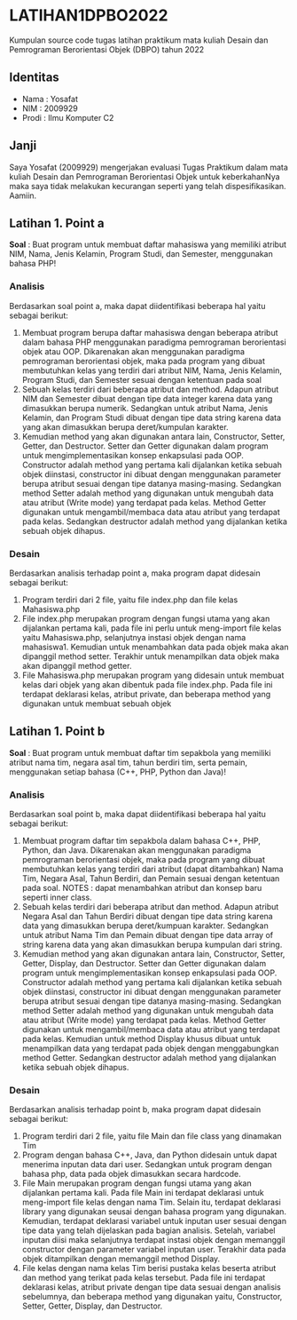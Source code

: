 # LATIHAN1DPBO2022
Kumpulan source code tugas latihan praktikum mata kuliah Desain dan Pemrograman Berorientasi Objek (DBPO) tahun 2022

## Identitas
- Nama : Yosafat
- NIM  : 2009929
- Prodi : Ilmu Komputer C2

## Janji
Saya Yosafat (2009929) mengerjakan evaluasi Tugas Praktikum dalam mata kuliah Desain dan Pemrograman Berorientasi Objek untuk keberkahanNya maka saya tidak melakukan kecurangan seperti yang telah dispesifikasikan. Aamiin.

## Latihan 1. Point a
**Soal** : Buat program untuk membuat daftar mahasiswa yang memiliki atribut NIM, Nama, Jenis Kelamin, Program Studi, dan Semester, menggunakan bahasa PHP!

### Analisis
Berdasarkan soal point a, maka dapat diidentifikasi beberapa hal yaitu sebagai berikut:
1. Membuat program berupa daftar mahasiswa dengan beberapa atribut dalam bahasa PHP menggunakan paradigma pemrograman berorientasi objek atau OOP. Dikarenakan akan menggunakan paradigma pemrograman berorientasi objek, maka pada program yang dibuat membutuhkan kelas yang terdiri dari atribut NIM, Nama, Jenis Kelamin, Program Studi, dan Semester sesuai dengan ketentuan pada soal
2. Sebuah kelas terdiri dari beberapa atribut dan method. Adapun atribut NIM dan Semester dibuat dengan tipe data integer karena data yang dimasukkan berupa numerik. Sedangkan untuk atribut Nama, Jenis Kelamin, dan Program Studi dibuat dengan tipe data string karena data yang akan dimasukkan berupa deret/kumpulan karakter. 
3. Kemudian method yang akan digunakan antara lain, Constructor, Setter, Getter, dan Destructor. Setter dan Getter digunakan dalam program untuk mengimplementasikan konsep enkapsulasi pada OOP. Constructor adalah method yang pertama kali dijalankan ketika sebuah objek diinstasi, constructor ini dibuat dengan menggunakan parameter berupa atribut sesuai dengan tipe datanya masing-masing. Sedangkan method Setter adalah method yang digunakan untuk mengubah data atau atribut (Write mode) yang terdapat pada kelas. Method Getter digunakan untuk mengambil/membaca data atau atribut yang terdapat pada kelas. Sedangkan destructor adalah method yang dijalankan ketika sebuah objek dihapus.

### Desain
Berdasarkan analisis terhadap point a, maka program dapat didesain sebagai berikut:
1. Program terdiri dari 2 file, yaitu file index.php dan file kelas Mahasiswa.php
2. File index.php merupakan program dengan fungsi utama yang akan dijalankan pertama kali, pada file ini perlu untuk meng-import file kelas yaitu Mahasiswa.php, selanjutnya instasi objek dengan nama mahasiswa1. Kemudian untuk menambahkan data pada objek maka akan dipanggil method setter. Terakhir untuk menampilkan data objek maka akan dipanggil method getter.
3. File Mahasiswa.php merupakan program yang didesain untuk membuat kelas dari objek yang akan dibentuk pada file index.php. Pada file ini terdapat deklarasi kelas, atribut private, dan beberapa method yang digunakan untuk membuat sebuah objek

## Latihan 1. Point b
**Soal** : Buat program untuk membuat daftar tim sepakbola yang memiliki atribut nama tim, negara asal tim, tahun berdiri tim, serta pemain, menggunakan setiap bahasa (C++, PHP, Python dan Java)!

### Analisis
Berdasarkan soal point b, maka dapat diidentifikasi beberapa hal yaitu sebagai berikut:
1. Membuat program daftar tim sepakbola dalam bahasa C++, PHP, Python, dan Java. Dikarenakan akan menggunakan paradigma pemrograman berorientasi objek, maka pada program yang dibuat membutuhkan kelas yang terdiri dari atribut (dapat ditambahkan) Nama Tim, Negara Asal, Tahun Berdiri, dan Pemain sesuai dengan ketentuan pada soal. NOTES : dapat menambahkan atribut dan konsep baru seperti inner class.
2. Sebuah kelas terdiri dari beberapa atribut dan method. Adapun atribut Negara Asal dan Tahun Berdiri dibuat dengan tipe data string karena data yang dimasukkan berupa deret/kumpuan karakter. Sedangkan untuk atribut Nama Tim dan Pemain dibuat dengan tipe data array of string karena data yang akan dimasukkan berupa kumpulan dari string. 
3. Kemudian method yang akan digunakan antara lain, Constructor, Setter, Getter, Display, dan Destructor. Setter dan Getter digunakan dalam program untuk mengimplementasikan konsep enkapsulasi pada OOP. Constructor adalah method yang pertama kali dijalankan ketika sebuah objek diinstasi, constructor ini dibuat dengan menggunakan parameter berupa atribut sesuai dengan tipe datanya masing-masing. Sedangkan method Setter adalah method yang digunakan untuk mengubah data atau atribut (Write mode) yang terdapat pada kelas. Method Getter digunakan untuk mengambil/membaca data atau atribut yang terdapat pada kelas. Kemudian untuk method Display khusus dibuat untuk menampilkan data yang terdapat pada objek dengan menggabungkan method Getter. Sedangkan destructor adalah method yang dijalankan ketika sebuah objek dihapus.

### Desain
Berdasarkan analisis terhadap point b, maka program dapat didesain sebagai berikut:
1. Program terdiri dari 2 file, yaitu file Main dan file class yang dinamakan Tim
2. Program dengan bahasa C++, Java, dan Python didesain untuk dapat menerima inputan data dari user. Sedangkan untuk program dengan bahasa php, data pada objek dimasukkan secara hardcode.
3. File Main merupakan program dengan fungsi utama yang akan dijalankan pertama kali. Pada file Main ini terdapat deklarasi untuk meng-import file kelas dengan nama Tim. Selain itu, terdapat deklarasi library yang digunakan seusai dengan bahasa program yang digunakan. Kemudian, terdapat deklarasi variabel untuk inputan user sesuai dengan tipe data yang telah dijelaskan pada bagian analisis. Setelah, variabel inputan diisi maka selanjutnya terdapat instasi objek dengan memanggil constructor dengan parameter variabel inputan user. Terakhir data pada objek ditampilkan dengan memanggil method Display.
4. File kelas dengan nama kelas Tim berisi pustaka kelas beserta atribut dan method yang terikat pada kelas tersebut. Pada file ini terdapat deklarasi kelas, atribut private dengan tipe data sesuai dengan analisis sebelumnya, dan beberapa method yang digunakan yaitu, Constructor, Setter, Getter, Display, dan Destructor.
